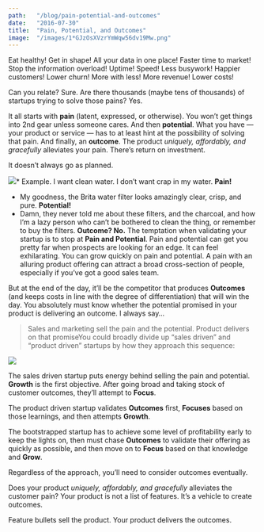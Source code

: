 ```yaml
---
path:	"/blog/pain-potential-and-outcomes"
date:	"2016-07-30"
title:	"Pain, Potential, and Outcomes"
image:	"/images/1*GJzOsXVzrYmWqw56dv19Mw.png"
---
```


Eat healthy! Get in shape! All your data in one place! Faster time to market! Stop the information overload! Uptime! Speed! Less busywork! Happier customers! Lower churn! More with less! More revenue! Lower costs!

Can you relate? Sure. Are there thousands (maybe tens of thousands) of startups trying to solve those pains? Yes.

It all starts with **pain** (latent, expressed, or otherwise). You won’t get things into 2nd gear unless someone cares. And then **potential**. What you have — your product or service — has to at least hint at the possibility of solving that pain. And finally, an **outcome**. The product *uniquely, affordably, and gracefully* alleviates your pain. There’s return on investment.

It doesn’t always go as planned.

![](/images/1*GJzOsXVzrYmWqw56dv19Mw.png)* Example. I want clean water. I don’t want crap in my water. **Pain!**
* My goodness, the Brita water filter looks amazingly clear, crisp, and pure. **Potential!**
* Damn, they never told me about these filters, and the charcoal, and how I’m a lazy person who can’t be bothered to clean the thing, or remember to buy the filters. **Outcome? No.**
The temptation when validating your startup is to stop at **Pain and Potential**. Pain and potential can get you pretty far when prospects are looking for an edge. It can feel exhilarating. You can grow quickly on pain and potential. A pain with an alluring product offering can attract a broad cross-section of people, especially if you’ve got a good sales team.

But at the end of the day, it’ll be the competitor that produces **Outcomes** (and keeps costs in line with the degree of differentiation) that will win the day. You absolutely must know whether the potential promised in your product is delivering an outcome. I always say…


> Sales and marketing sell the pain and the potential. Product delivers on that promiseYou could broadly divide up “sales driven” and “product driven” startups by how they approach this sequence:

![](/images/1*jcSUWmFgThuDbmvT9nEl9g.png)

The sales driven startup puts energy behind selling the pain and potential. **Growth** is the first objective. After going broad and taking stock of customer outcomes, they’ll attempt to **Focus**.

The product driven startup validates **Outcomes** first, **Focuses** based on those learnings, and then attempts **Growth**.

The bootstrapped startup has to achieve some level of profitability early to keep the lights on, then must chase **Outcomes** to validate their offering as quickly as possible, and then move on to **Focus** based on that knowledge and **Grow**.

Regardless of the approach, you’ll need to consider outcomes eventually.

Does your product *uniquely, affordably, and gracefully* alleviates the customer pain? Your product is not a list of features. It’s a vehicle to create outcomes.

Feature bullets sell the product. Your product delivers the outcomes.

